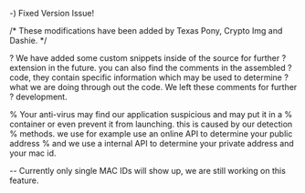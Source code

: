 -) Fixed Version Issue!

/* These modifications have been added by Texas Pony, Crypto Img and Dashie. */

? We have added some custom snippets inside of the source for further
? extension in the future. you can also find the comments in the assembled 
? code, they contain specific information which may be used to determine
? what we are doing through out the code. We left these comments for further
? development.

% Your anti-virus may find our application suspicious and may put it in a
% container or even prevent it from launching. this is caused by our detection
% methods. we use for example use an online API to determine your public address
% and we use a internal API to determine your private address and your mac id.

-- Currently only single MAC IDs will show up, we are still working on this feature.
